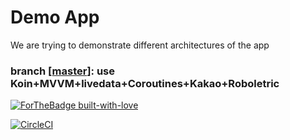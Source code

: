 # Demo App
We are trying to demonstrate different architectures of the app

### branch [[master](https://github.com/gazeing/NewAndDemoApp/tree/master)]: use Koin+MVVM+livedata+Coroutines+Kakao+Roboletric

[![ForTheBadge built-with-love](http://ForTheBadge.com/images/badges/built-with-love.svg)](https://GitHub.com/gazeing/)

[![CircleCI](https://circleci.com/gh/gazeing/NewReactDemoApp.svg?style=svg&circle-token=0b2f9c548926d163740d42648323d8184c225f86)](https://circleci.com/gh/gazeing/NewReactDemoApp)